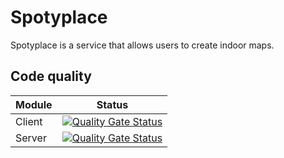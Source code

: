# Spotyplace

Spotyplace is a service that allows users to create indoor maps.

## Code quality

| Module | Status |
| --- | --- |
| Client | [![Quality Gate Status](https://sonarcloud.io/api/project_badges/measure?project=spotyplace-client&metric=alert_status)](https://sonarcloud.io/dashboard?id=spotyplace-client) |
| Server | [![Quality Gate Status](https://sonarcloud.io/api/project_badges/measure?project=spotyplace-server&metric=alert_status)](https://sonarcloud.io/dashboard?id=spotyplace-server) |
